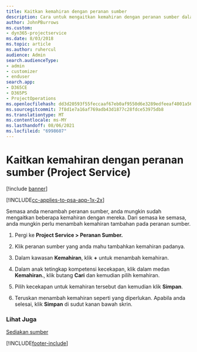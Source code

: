 ```yaml
---
title: Kaitkan kemahiran dengan peranan sumber
description: Cara untuk mengaitkan kemahiran dengan peranan sumber dalam Project Service
author: JohnPBurrows
ms.custom:
- dyn365-projectservice
ms.date: 8/03/2018
ms.topic: article
ms.author: ruhercul
audience: Admin
search.audienceType:
- admin
- customizer
- enduser
search.app:
- D365CE
- D365PS
- ProjectOperations
ms.openlocfilehash: dd3d20593f55feccaaf67eb0af9550d6e3289edfeeaf4001a56fd39dbb1e3c07
ms.sourcegitcommit: 7f8d1e7a16af769adb43d1877c28fdce53975db8
ms.translationtype: MT
ms.contentlocale: ms-MY
ms.lasthandoff: 08/06/2021
ms.locfileid: "6998607"
---
```

# <a name="associate-skills-with-resource-roles-project-service"></a>Kaitkan kemahiran dengan peranan sumber (Project Service)

[!include [banner](../includes/psa-now-project-operations.md)]

[!INCLUDE[cc-applies-to-psa-app-1x-2x](../includes/cc-applies-to-psa-app-1x-2x.md)]

Semasa anda menambah peranan sumber, anda mungkin sudah mengaitkan beberapa kemahiran dengan mereka. Dari semasa ke semasa, anda mungkin perlu menambah kemahiran tambahan pada peranan sumber.  
  
1.  Pergi ke **Project Service > Peranan Sumber.**  
  
2.  Klik peranan sumber yang anda mahu tambahkan kemahiran padanya.  
  
3.  Dalam kawasan **Kemahiran**, klik **+** untuk menambah kemahiran.  
  
4.  Dalam anak tetingkap kompetensi kecekapan, klik dalam medan **Kemahiran.**, klik butang **Cari** dan kemudian pilih kemahiran.  
  
5.  Pilih kecekapan untuk kemahiran tersebut dan kemudian klik **Simpan**.  
  
6.  Teruskan menambah kemahiran seperti yang diperlukan. Apabila anda selesai, klik **Simpan** di sudut kanan bawah skrin.  
  
### <a name="see-also"></a>Lihat Juga  
 [Sediakan sumber](../psa/set-up-resources.md)


[!INCLUDE[footer-include](../includes/footer-banner.md)]